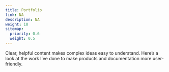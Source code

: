 ```yaml
---
title: Portfolio
link: NA
description: NA
weight: 10
sitemap:
  priority: 0.6
  weight: 0.5
---
```

<!--

This page represents the landing page for "publications" section. It is also shown under the homepage header for "publications". It should be therefore relatively short and sweet.

\-->

Clear, helpful content makes complex ideas easy to understand. Here’s a look at the work I’ve done to make products and documentation more user-friendly.
